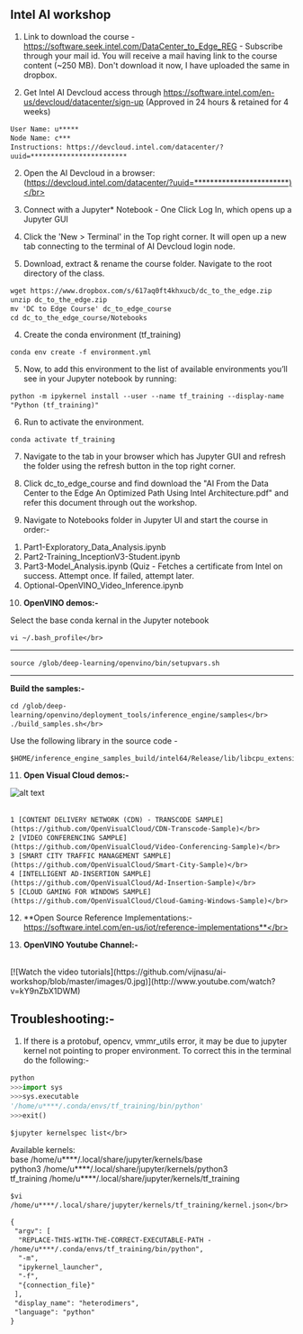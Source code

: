 ## **Intel AI workshop** </br>

1. Link to download the course - https://software.seek.intel.com/DataCenter_to_Edge_REG - Subscribe through your mail id. You will receive a mail having link to the course content (~250 MB). Don't download it now, I have uploaded the same in dropbox. </br>

2. Get Intel AI Devcloud access through https://software.intel.com/en-us/devcloud/datacenter/sign-up (Approved in 24 hours & retained for 4 weeks)</br>

```
User Name: u*****
Node Name: c***
Instructions: https://devcloud.intel.com/datacenter/?uuid=************************
```

2. Open the AI Devcloud in a browser: (https://devcloud.intel.com/datacenter/?uuid=************************)</br>
 
3. Connect with a Jupyter* Notebook - One Click Log In, which opens up a Jupyter GUI</br>

4. Click the 'New > Terminal' in the Top right corner. It will open up a new tab connecting to the terminal of AI Devcloud login node.</br>

5. Download, extract & rename the course folder. Navigate to the root directory of the class.</br>

```
wget https://www.dropbox.com/s/617aq0ft4khxucb/dc_to_the_edge.zip
unzip dc_to_the_edge.zip
mv 'DC to Edge Course' dc_to_edge_course
cd dc_to_the_edge_course/Notebooks
```

4. Create the conda environment (tf_training)</br>

```
conda env create -f environment.yml
```

5. Now, to add this environment to the list of available environments you’ll see in your Jupyter notebook by running:</br>

```
python -m ipykernel install --user --name tf_training --display-name "Python (tf_training)"
```

6. Run to activate the environment.</br>

```
conda activate tf_training
```

7. Navigate to the tab in your browser which has Jupyter GUI and refresh the folder using the refresh button in the top right corner.</br>

8. Click dc_to_edge_course and find download the "AI From the Data Center to the Edge An Optimized Path Using Intel Architecture.pdf" and refer this document through out the workshop.</br>

9. Navigate to Notebooks folder in Jupyter UI and start the course in order:-</br>

1) Part1-Exploratory_Data_Analysis.ipynb</br>
2) Part2-Training_InceptionV3-Student.ipynb</br>
3) Part3-Model_Analysis.ipynb (Quiz - Fetches a certificate from Intel on success. Attempt once. If failed, attempt later.</br>
4) Optional-OpenVINO_Video_Inference.ipynb</br>

10. **OpenVINO demos:-**</br>

Select the base conda kernal in the Jupyter notebook</br>

```
vi ~/.bash_profile</br>
```
---
```
source /glob/deep-learning/openvino/bin/setupvars.sh
```
---


**Build the samples:-**</br>
```
cd /glob/deep-learning/openvino/deployment_tools/inference_engine/samples</br>
./build_samples.sh</br>
```
Use the following library in the source code - </br>
```
$HOME/inference_engine_samples_build/intel64/Release/lib/libcpu_extension.so</br>
```

11. **Open Visual Cloud demos:-**</br>

![alt text](https://01.org/sites/default/files/users/u66592/ovc-_pipeline_v3.png)
</br></br>

    1 [CONTENT DELIVERY NETWORK (CDN) - TRANSCODE SAMPLE](https://github.com/OpenVisualCloud/CDN-Transcode-Sample)</br>
    2 [VIDEO CONFERENCING SAMPLE](https://github.com/OpenVisualCloud/Video-Conferencing-Sample)</br>
    3 [SMART CITY TRAFFIC MANAGEMENT SAMPLE](https://github.com/OpenVisualCloud/Smart-City-Sample)</br>
    4 [INTELLIGENT AD-INSERTION SAMPLE](https://github.com/OpenVisualCloud/Ad-Insertion-Sample)</br>
    5 [CLOUD GAMING FOR WINDOWS SAMPLE](https://github.com/OpenVisualCloud/Cloud-Gaming-Windows-Sample)</br>

12. **Open Source Reference Implementations:- https://software.intel.com/en-us/iot/reference-implementations**</br>

13. **OpenVINO Youtube Channel:-**
</br>
[![Watch the video tutorials](https://github.com/vijnasu/ai-workshop/blob/master/images/0.jpg)](http://www.youtube.com/watch?v=kY9nZbX1DWM)
</br>

## **__Troubleshooting:-__**</br>

  1. If there is a protobuf, opencv, vmmr_utils error, it may be due to jupyter kernel not pointing to proper environment. To correct this in the terminal do the following:-</br>
```python
python
>>>import sys
>>>sys.executable
'/home/u****/.conda/envs/tf_training/bin/python'
>>>exit()
```

```
$jupyter kernelspec list</br>
```
Available kernels:</br>
  base             /home/u****/.local/share/jupyter/kernels/base</br>
  python3          /home/u****/.local/share/jupyter/kernels/python3</br>
  tf_training      /home/u****/.local/share/jupyter/kernels/tf_training</br>

```
$vi /home/u****/.local/share/jupyter/kernels/tf_training/kernel.json</br>
```

```
{
 "argv": [
  "REPLACE-THIS-WITH-THE-CORRECT-EXECUTABLE-PATH - /home/u****/.conda/envs/tf_training/bin/python",
  "-m",
  "ipykernel_launcher",
  "-f",
  "{connection_file}"
 ],
 "display_name": "heterodimers",
 "language": "python"
}
```
